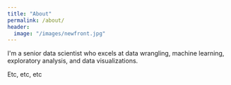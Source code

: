 ```yaml
---
title: "About"
permalink: /about/
header:
  image: "/images/newfront.jpg"
---
```


I'm a senior data scientist who excels at data wrangling, machine learning, exploratory analysis, and data visualizations.

Etc, etc, etc
